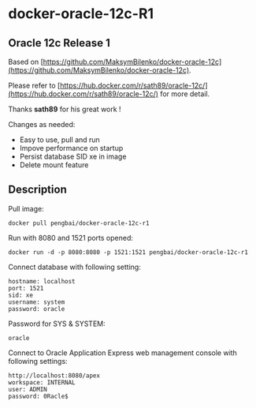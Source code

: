 # docker-oracle-12c-R1
## Oracle 12c Release 1 
Based on [https://github.com/MaksymBilenko/docker-oracle-12c](https://github.com/MaksymBilenko/docker-oracle-12c).

Please refer to [https://hub.docker.com/r/sath89/oracle-12c/](https://hub.docker.com/r/sath89/oracle-12c/) for more detail.

Thanks **sath89** for his great work !

Changes as needed:
 * Easy to use, pull and run
 * Impove performance on startup
 * Persist database SID xe in image
 * Delete mount feature

## Description

Pull image:
```
docker pull pengbai/docker-oracle-12c-r1
```

Run with 8080 and 1521 ports opened:
```
docker run -d -p 8080:8080 -p 1521:1521 pengbai/docker-oracle-12c-r1
```

Connect database with following setting:
```
hostname: localhost
port: 1521
sid: xe
username: system
password: oracle
```

Password for SYS & SYSTEM:
```
oracle
```

Connect to Oracle Application Express web management console with following settings:
```
http://localhost:8080/apex
workspace: INTERNAL
user: ADMIN
password: 0Racle$
```

